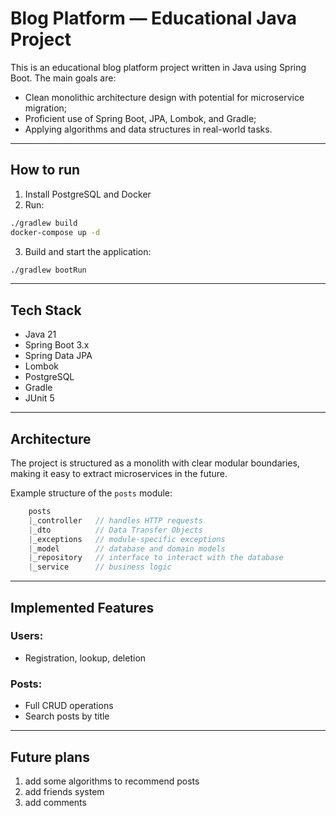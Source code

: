 # Blog Platform — Educational Java Project

This is an educational blog platform project written in Java using Spring Boot. The main goals are:

- Clean monolithic architecture design with potential for microservice migration;
- Proficient use of Spring Boot, JPA, Lombok, and Gradle;
- Applying algorithms and data structures in real-world tasks.

---

## How to run

1. Install PostgreSQL and Docker
2. Run:
```bash
./gradlew build
docker-compose up -d
```
3. Build and start the application:

```bash
./gradlew bootRun
```

---

## Tech Stack

- Java 21
- Spring Boot 3.x
- Spring Data JPA
- Lombok
- PostgreSQL
- Gradle
- JUnit 5

---

## Architecture

The project is structured as a monolith with clear modular boundaries, making it easy to extract microservices in the future.

Example structure of the `posts` module:

```java
    posts
    |_controller   // handles HTTP requests
    |_dto          // Data Transfer Objects
    |_exceptions   // module-specific exceptions
    |_model        // database and domain models
    |_repository   // interface to interact with the database
    |_service      // business logic
```

---

## Implemented Features

### Users:
- Registration, lookup, deletion

### Posts:
- Full CRUD operations
- Search posts by title

---

## Future plans

1. add some algorithms to recommend posts
2. add friends system
3. add comments